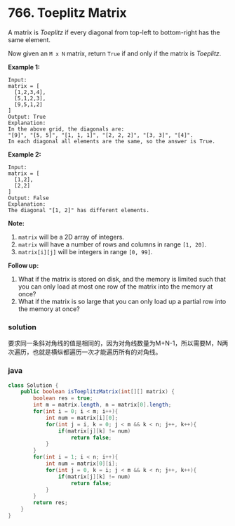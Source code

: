 # 766. Toeplitz Matrix

A matrix is *Toeplitz* if every diagonal from top-left to bottom-right has the same element.

Now given an `M x N` matrix, return `True` if and only if the matrix is *Toeplitz*.
 

**Example 1:**

```
Input:
matrix = [
  [1,2,3,4],
  [5,1,2,3],
  [9,5,1,2]
]
Output: True
Explanation:
In the above grid, the diagonals are:
"[9]", "[5, 5]", "[1, 1, 1]", "[2, 2, 2]", "[3, 3]", "[4]".
In each diagonal all elements are the same, so the answer is True.
```

**Example 2:**

```
Input:
matrix = [
  [1,2],
  [2,2]
]
Output: False
Explanation:
The diagonal "[1, 2]" has different elements.
```


**Note:**

1. `matrix` will be a 2D array of integers.
2. `matrix` will have a number of rows and columns in range `[1, 20]`.
3. `matrix[i][j]` will be integers in range `[0, 99]`.


**Follow up:**

1. What if the matrix is stored on disk, and the memory is limited such that you can only load at most one row of the matrix into the memory at once?
2. What if the matrix is so large that you can only load up a partial row into the memory at once?

### solution

要求同一条斜对角线的值是相同的，因为对角线数量为M+N-1，所以需要M，N两次遍历，也就是横纵都遍历一次才能遍历所有的对角线。

### java

```java
class Solution {
    public boolean isToeplitzMatrix(int[][] matrix) {
        boolean res = true;
        int m = matrix.length, n = matrix[0].length;
        for(int i = 0; i < m; i++){
            int num = matrix[i][0];
            for(int j = i, k = 0; j < m && k < n; j++, k++){
                if(matrix[j][k] != num)
                    return false;
            }
        }
        for(int i = 1; i < n; i++){
            int num = matrix[0][i];
            for(int j = 0, k = i; j < m && k < n; j++, k++){
                if(matrix[j][k] != num)
                    return false;
            }
        }
        return res;
    }
}
```

